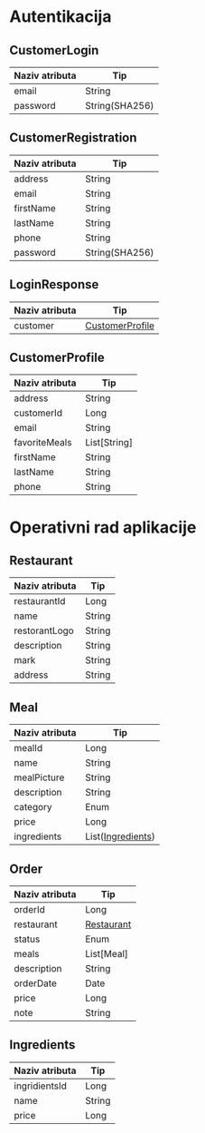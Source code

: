 # Autentikacija

## CustomerLogin
| Naziv atributa | Tip            |
|----------------|----------------|
| email          | String         |
| password       | String(SHA256) |

## CustomerRegistration
| Naziv atributa | Tip            |
|----------------|----------------|
| address        | String         |
| email          | String         |
| firstName      | String         |
| lastName       | String         |
| phone          | String         |
| password       | String(SHA256) |

## LoginResponse

| Naziv atributa | Tip                                 |
|----------------|-------------------------------------|
| customer       | [CustomerProfile](#customerprofile) |

## CustomerProfile
| Naziv atributa | Tip          |
|----------------|--------------|
| address        | String       |
| customerId     | Long         |
| email          | String       |
| favoriteMeals  | List[String] |
| firstName      | String       |
| lastName       | String       |
| phone          | String       |


# Operativni rad aplikacije

## Restaurant
| Naziv atributa | Tip    |
|----------------|--------|
| restaurantId   | Long   |
| name           | String |
| restorantLogo  | String |
| description    | String |
| mark           | String |
| address        | String |

## Meal
| Naziv atributa | Tip                               |
|----------------|-----------------------------------|
| mealId         | Long                              |
| name           | String                            |
| mealPicture    | String                            |
| description    | String                            |
| category       | Enum                              |
| price          | Long                              |
| ingredients    | List([Ingredients](#ingredients)) |

## Order
| Naziv atributa | Tip                       |
|----------------|---------------------------|
| orderId        | Long                      |
| restaurant     | [Restaurant](#restaurant) |
| status         | Enum                      |
| meals          | List[Meal]                |
| description    | String                    |
| orderDate      | Date                      |
| price          | Long                      |
| note           | String                    |


## Ingredients
| Naziv atributa | Tip    |
|----------------|--------|
| ingridientsId  | Long   |
| name           | String |
| price          | Long   |


